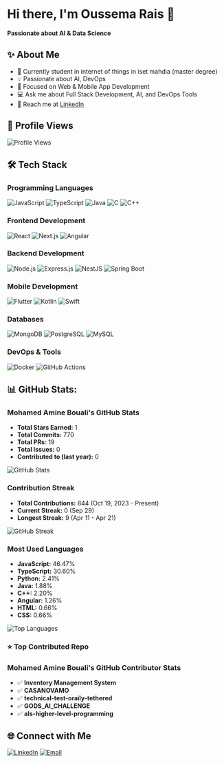# Hi there, I'm Oussema Rais 👋

**Passionate about AI & Data Science**

## ✨ About Me

- 💼 Currently student in internet of things in iset mahdia (master degree)
- 💡 Passionate about AI, DevOps
- 🌱 Focused on Web & Mobile App Development
- 💻 Ask me about Full Stack Development, AI, and DevOps Tools
- 🤝 Reach me at [LinkedIn](https://www.linkedin.com/in/oussema-rais-461286280/)

## 📎 Profile Views

![Profile Views](https://komarev.com/ghpvc/?username=mohamedaminebouali&label=Views&color=0e75b6&style=flat)

## 🛠️ Tech Stack

### Programming Languages
![JavaScript](https://img.shields.io/badge/JavaScript-F7DF1E?style=for-the-badge&logo=javascript&logoColor=black)
![TypeScript](https://img.shields.io/badge/TypeScript-3178C6?style=for-the-badge&logo=typescript&logoColor=white)
![Java](https://img.shields.io/badge/Java-007396?style=for-the-badge&logo=java&logoColor=white)
![C](https://img.shields.io/badge/C-A8B9CC?style=for-the-badge&logo=c&logoColor=black)
![C++](https://img.shields.io/badge/C++-00599C?style=for-the-badge&logo=c%2B%2B&logoColor=white)

### Frontend Development
![React](https://img.shields.io/badge/React-61DAFB?style=for-the-badge&logo=react&logoColor=black)
![Next.js](https://img.shields.io/badge/Next.js-000000?style=for-the-badge&logo=next.js&logoColor=white)
![Angular](https://img.shields.io/badge/Angular-DD0031?style=for-the-badge&logo=angular&logoColor=white)

### Backend Development
![Node.js](https://img.shields.io/badge/Node.js-339933?style=for-the-badge&logo=node.js&logoColor=white)
![Express.js](https://img.shields.io/badge/Express.js-000000?style=for-the-badge&logo=express&logoColor=white)
![NestJS](https://img.shields.io/badge/NestJS-E0234E?style=for-the-badge&logo=nestjs&logoColor=white)
![Spring Boot](https://img.shields.io/badge/Spring_Boot-6DB33F?style=for-the-badge&logo=spring-boot&logoColor=white)

### Mobile Development
![Flutter](https://img.shields.io/badge/Flutter-02569B?style=for-the-badge&logo=flutter&logoColor=white)
![Kotlin](https://img.shields.io/badge/Kotlin-7F52FF?style=for-the-badge&logo=kotlin&logoColor=white)
![Swift](https://img.shields.io/badge/Swift-FA7343?style=for-the-badge&logo=swift&logoColor=white)

### Databases
![MongoDB](https://img.shields.io/badge/MongoDB-47A248?style=for-the-badge&logo=mongodb&logoColor=white)
![PostgreSQL](https://img.shields.io/badge/PostgreSQL-316192?style=for-the-badge&logo=postgresql&logoColor=white)
![MySQL](https://img.shields.io/badge/MySQL-4479A1?style=for-the-badge&logo=mysql&logoColor=white)

### DevOps & Tools
![Docker](https://img.shields.io/badge/Docker-2496ED?style=for-the-badge&logo=docker&logoColor=white)
![GitHub Actions](https://img.shields.io/badge/GitHub_Actions-2088FF?style=for-the-badge&logo=github-actions&logoColor=white)

## 📊 GitHub Stats:

### Mohamed Amine Bouali's GitHub Stats
- **Total Stars Earned:** 1
- **Total Commits:** 770
- **Total PRs:** 19
- **Total Issues:** 0
- **Contributed to (last year):** 0

![GitHub Stats](https://github-readme-stats.vercel.app/api?username=mohamedaminebouali&show_icons=true&theme=tokyonight&hide_border=true&count_private=true)

### Contribution Streak
- **Total Contributions:** 844 (Oct 19, 2023 - Present)
- **Current Streak:** 0 (Sep 29)
- **Longest Streak:** 9 (Apr 11 - Apr 21)

![GitHub Streak](https://streak-stats.demolab.com?user=mohamedaminebouali&theme=tokyonight&hide_border=true)

### Most Used Languages
- **JavaScript:** 46.47%
- **TypeScript:** 30.60%
- **Python:** 2.41%
- **Java:** 1.88%
- **C++:** 2.20%
- **Angular:** 1.26%
- **HTML:** 0.66%
- **CSS:** 0.66%

![Top Languages](https://github-readme-stats.vercel.app/api/top-langs/?username=mohamedaminebouali&layout=compact&theme=tokyonight&hide_border=true)

### ⭐ Top Contributed Repo

### Mohamed Amine Bouali's GitHub Contributor Stats
- ✅ **Inventory Management System**
- ✅ **CASANOVAMO**
- ✅ **technical-test-oraily-tethered**
- ✅ **GODS_AI_CHALLENGE**
- ✅ **als-higher-level-programming**

## 🌐 Connect with Me

[![LinkedIn](https://img.shields.io/badge/LinkedIn-Connect-0a66c2?style=for-the-badge&logo=linkedin&logoColor=white)](https://www.linkedin.com/in/mohamed-amine-bouali)
[![Email](https://img.shields.io/badge/Email-Contact-red?style=for-the-badge&logo=gmail&logoColor=white)](mailto:mohamed.amine.bouali@example.com)
